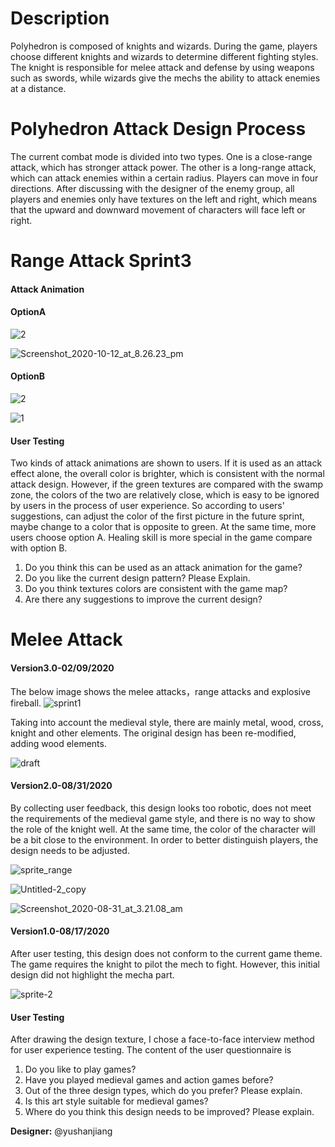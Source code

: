 # **Description** 

Polyhedron is composed of knights and wizards. During the game, players choose different knights and wizards to determine different fighting styles. The knight is responsible for melee attack and defense by using weapons such as swords, while wizards give the mechs the ability to attack enemies at a distance.

# **Polyhedron Attack Design Process** 

The current combat mode is divided into two types. One is a close-range attack, which has stronger attack power. The other is a long-range attack, which can attack enemies within a certain radius. Players can move in four directions. After discussing with the designer of the enemy group, all players and enemies only have textures on the left and right, which means that the upward and downward movement of characters will face left or right.

# **Range Attack Sprint3** 
#### **Attack Animation**

#### **OptionA**

![2](uploads/57f5b0d038aa1f2d31e0b1d6f1bdb561/2.png)

![Screenshot_2020-10-12_at_8.26.23_pm](uploads/0ad444f8d1589dd4ccda60f2c195166e/Screenshot_2020-10-12_at_8.26.23_pm.png)

#### **OptionB**

![2](uploads/57f5b0d038aa1f2d31e0b1d6f1bdb561/2.png)

![1](uploads/62a0163cd4005056e42dec8f887ff6fe/1.png)


#### **User Testing**
Two kinds of attack animations are shown to users. If it is used as an attack effect alone, the overall color is brighter, which is consistent with the normal attack design. However, if the green textures are compared with the swamp zone, the colors of the two are relatively close, which is easy to be ignored by users in the process of user experience. So according to users' suggestions, can adjust the color of the first picture in the future sprint, maybe change to a color that is opposite to green. At the same time, more users choose option A. Healing skill is more special in the game compare with option B.

1. Do you think this can be used as an attack animation for the game?
2. Do you like the current design pattern? Please Explain.
3. Do you think textures colors are consistent with the game map?
4. Are there any suggestions to improve the current design?


# **Melee Attack** 
#### **Version3.0-02/09/2020**

The below image shows the melee attacks，range attacks and explosive fireball.
![sprint1](uploads/aaba6f21bf78cac43d7bc58fd3fbdf97/sprint1.png)

Taking into account the medieval style, there are mainly metal, wood, cross, knight and other elements. The original design has been re-modified, adding wood elements.

![draft](uploads/7a94dcd87b073e9d5f0e4a68358c3115/draft.png)


#### **Version2.0-08/31/2020**

By collecting user feedback, this design looks too robotic, does not meet the requirements of the medieval game style, and there is no way to show the role of the knight well. At the same time, the color of the character will be a bit close to the environment. In order to better distinguish players, the design needs to be adjusted.

![sprite_range](uploads/74e99413a3416a30f4ae9d9b31422a33/sprite_range.png)

![Untitled-2_copy](uploads/0251bac235c38718c5b25b139e6ffb16/Untitled-2_copy.png)

![Screenshot_2020-08-31_at_3.21.08_am](uploads/f3cdc9ff4fd7cc3a2d494f362984edd7/Screenshot_2020-08-31_at_3.21.08_am.png)

#### **Version1.0-08/17/2020**
After user testing, this design does not conform to the current game theme. The game requires the knight to pilot the mech to fight. However, this initial design did not highlight the mecha part.

![sprite-2](uploads/640dee42eeb3a770e5dfd84e4d9ab7d6/sprite-2.png)

#### **User Testing**
After drawing the design texture, I chose a face-to-face interview method for user experience testing. The content of the user questionnaire is 

1. Do you like to play games?
2. Have you played medieval games and action games before?
3. Out of the three design types, which do you prefer? Please explain.
4. Is this art style suitable for medieval games?
5. Where do you think this design needs to be improved? Please explain.


**Designer:**
 @yushanjiang